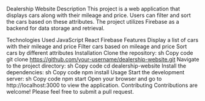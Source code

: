 Dealership Website
Description
This project is a web application that displays cars along with their mileage and price. Users can filter and sort the cars based on these attributes. The project utilizes Firebase as a backend for data storage and retrieval.

Technologies Used
JavaScript
React
Firebase
Features
Display a list of cars with their mileage and price
Filter cars based on mileage and price
Sort cars by different attributes
Installation
Clone the repository:
sh
Copy code
git clone https://github.com/your-username/dealership-website.git
Navigate to the project directory:
sh
Copy code
cd dealership-website
Install the dependencies:
sh
Copy code
npm install
Usage
Start the development server:
sh
Copy code
npm start
Open your browser and go to http://localhost:3000 to view the application.
Contributing
Contributions are welcome! Please feel free to submit a pull request.
